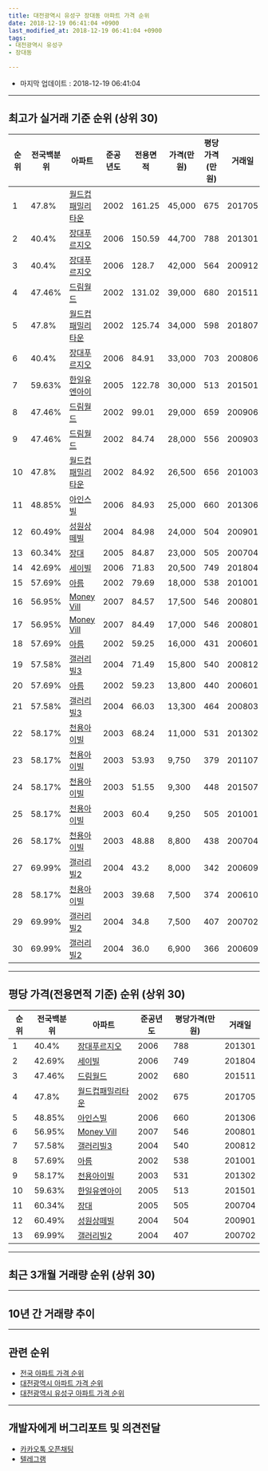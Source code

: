 ```yaml
---
title: 대전광역시 유성구 장대동 아파트 가격 순위
date: 2018-12-19 06:41:04 +0900
last_modified_at: 2018-12-19 06:41:04 +0900
tags:
- 대전광역시 유성구
- 장대동

---
```


* 마지막 업데이트 : 2018-12-19 06:41:04

---

## 최고가 실거래 기준 순위 (상위 30)


|순위|전국백분위|아파트|준공년도|전용면적|가격(만원)|평당가격(만원)|거래일|
|---|---|---|---|---|---|---|---|
|1|47.8%|[월드컵패밀리타운](https://search.naver.com/search.naver?query=%EB%8C%80%EC%A0%84%EA%B4%91%EC%97%AD%EC%8B%9C+%EC%9C%A0%EC%84%B1%EA%B5%AC+%EC%9E%A5%EB%8C%80%EB%8F%99+%EC%9B%94%EB%93%9C%EC%BB%B5%ED%8C%A8%EB%B0%80%EB%A6%AC%ED%83%80%EC%9A%B4)|2002|161.25|45,000|675|201705|
|2|40.4%|[장대푸르지오](https://search.naver.com/search.naver?query=%EB%8C%80%EC%A0%84%EA%B4%91%EC%97%AD%EC%8B%9C+%EC%9C%A0%EC%84%B1%EA%B5%AC+%EC%9E%A5%EB%8C%80%EB%8F%99+%EC%9E%A5%EB%8C%80%ED%91%B8%EB%A5%B4%EC%A7%80%EC%98%A4)|2006|150.59|44,700|788|201301|
|3|40.4%|[장대푸르지오](https://search.naver.com/search.naver?query=%EB%8C%80%EC%A0%84%EA%B4%91%EC%97%AD%EC%8B%9C+%EC%9C%A0%EC%84%B1%EA%B5%AC+%EC%9E%A5%EB%8C%80%EB%8F%99+%EC%9E%A5%EB%8C%80%ED%91%B8%EB%A5%B4%EC%A7%80%EC%98%A4)|2006|128.7|42,000|564|200912|
|4|47.46%|[드림월드](https://search.naver.com/search.naver?query=%EB%8C%80%EC%A0%84%EA%B4%91%EC%97%AD%EC%8B%9C+%EC%9C%A0%EC%84%B1%EA%B5%AC+%EC%9E%A5%EB%8C%80%EB%8F%99+%EB%93%9C%EB%A6%BC%EC%9B%94%EB%93%9C)|2002|131.02|39,000|680|201511|
|5|47.8%|[월드컵패밀리타운](https://search.naver.com/search.naver?query=%EB%8C%80%EC%A0%84%EA%B4%91%EC%97%AD%EC%8B%9C+%EC%9C%A0%EC%84%B1%EA%B5%AC+%EC%9E%A5%EB%8C%80%EB%8F%99+%EC%9B%94%EB%93%9C%EC%BB%B5%ED%8C%A8%EB%B0%80%EB%A6%AC%ED%83%80%EC%9A%B4)|2002|125.74|34,000|598|201807|
|6|40.4%|[장대푸르지오](https://search.naver.com/search.naver?query=%EB%8C%80%EC%A0%84%EA%B4%91%EC%97%AD%EC%8B%9C+%EC%9C%A0%EC%84%B1%EA%B5%AC+%EC%9E%A5%EB%8C%80%EB%8F%99+%EC%9E%A5%EB%8C%80%ED%91%B8%EB%A5%B4%EC%A7%80%EC%98%A4)|2006|84.91|33,000|703|200806|
|7|59.63%|[한일유엔아이](https://search.naver.com/search.naver?query=%EB%8C%80%EC%A0%84%EA%B4%91%EC%97%AD%EC%8B%9C+%EC%9C%A0%EC%84%B1%EA%B5%AC+%EC%9E%A5%EB%8C%80%EB%8F%99+%ED%95%9C%EC%9D%BC%EC%9C%A0%EC%97%94%EC%95%84%EC%9D%B4)|2005|122.78|30,000|513|201501|
|8|47.46%|[드림월드](https://search.naver.com/search.naver?query=%EB%8C%80%EC%A0%84%EA%B4%91%EC%97%AD%EC%8B%9C+%EC%9C%A0%EC%84%B1%EA%B5%AC+%EC%9E%A5%EB%8C%80%EB%8F%99+%EB%93%9C%EB%A6%BC%EC%9B%94%EB%93%9C)|2002|99.01|29,000|659|200906|
|9|47.46%|[드림월드](https://search.naver.com/search.naver?query=%EB%8C%80%EC%A0%84%EA%B4%91%EC%97%AD%EC%8B%9C+%EC%9C%A0%EC%84%B1%EA%B5%AC+%EC%9E%A5%EB%8C%80%EB%8F%99+%EB%93%9C%EB%A6%BC%EC%9B%94%EB%93%9C)|2002|84.74|28,000|556|200903|
|10|47.8%|[월드컵패밀리타운](https://search.naver.com/search.naver?query=%EB%8C%80%EC%A0%84%EA%B4%91%EC%97%AD%EC%8B%9C+%EC%9C%A0%EC%84%B1%EA%B5%AC+%EC%9E%A5%EB%8C%80%EB%8F%99+%EC%9B%94%EB%93%9C%EC%BB%B5%ED%8C%A8%EB%B0%80%EB%A6%AC%ED%83%80%EC%9A%B4)|2002|84.92|26,500|656|201003|
|11|48.85%|[아인스빌](https://search.naver.com/search.naver?query=%EB%8C%80%EC%A0%84%EA%B4%91%EC%97%AD%EC%8B%9C+%EC%9C%A0%EC%84%B1%EA%B5%AC+%EC%9E%A5%EB%8C%80%EB%8F%99+%EC%95%84%EC%9D%B8%EC%8A%A4%EB%B9%8C)|2006|84.93|25,000|660|201306|
|12|60.49%|[성원상떼빌](https://search.naver.com/search.naver?query=%EB%8C%80%EC%A0%84%EA%B4%91%EC%97%AD%EC%8B%9C+%EC%9C%A0%EC%84%B1%EA%B5%AC+%EC%9E%A5%EB%8C%80%EB%8F%99+%EC%84%B1%EC%9B%90%EC%83%81%EB%96%BC%EB%B9%8C)|2004|84.98|24,000|504|200901|
|13|60.34%|[장대](https://search.naver.com/search.naver?query=%EB%8C%80%EC%A0%84%EA%B4%91%EC%97%AD%EC%8B%9C+%EC%9C%A0%EC%84%B1%EA%B5%AC+%EC%9E%A5%EB%8C%80%EB%8F%99+%EC%9E%A5%EB%8C%80)|2005|84.87|23,000|505|200704|
|14|42.69%|[세이빌](https://search.naver.com/search.naver?query=%EB%8C%80%EC%A0%84%EA%B4%91%EC%97%AD%EC%8B%9C+%EC%9C%A0%EC%84%B1%EA%B5%AC+%EC%9E%A5%EB%8C%80%EB%8F%99+%EC%84%B8%EC%9D%B4%EB%B9%8C)|2006|71.83|20,500|749|201804|
|15|57.69%|[아름](https://search.naver.com/search.naver?query=%EB%8C%80%EC%A0%84%EA%B4%91%EC%97%AD%EC%8B%9C+%EC%9C%A0%EC%84%B1%EA%B5%AC+%EC%9E%A5%EB%8C%80%EB%8F%99+%EC%95%84%EB%A6%84)|2002|79.69|18,000|538|201001|
|16|56.95%|[Money Vill](https://search.naver.com/search.naver?query=%EB%8C%80%EC%A0%84%EA%B4%91%EC%97%AD%EC%8B%9C+%EC%9C%A0%EC%84%B1%EA%B5%AC+%EC%9E%A5%EB%8C%80%EB%8F%99+Money+Vill)|2007|84.57|17,500|546|200801|
|17|56.95%|[Money Vill](https://search.naver.com/search.naver?query=%EB%8C%80%EC%A0%84%EA%B4%91%EC%97%AD%EC%8B%9C+%EC%9C%A0%EC%84%B1%EA%B5%AC+%EC%9E%A5%EB%8C%80%EB%8F%99+Money+Vill)|2007|84.49|17,000|546|200801|
|18|57.69%|[아름](https://search.naver.com/search.naver?query=%EB%8C%80%EC%A0%84%EA%B4%91%EC%97%AD%EC%8B%9C+%EC%9C%A0%EC%84%B1%EA%B5%AC+%EC%9E%A5%EB%8C%80%EB%8F%99+%EC%95%84%EB%A6%84)|2002|59.25|16,000|431|200601|
|19|57.58%|[갤러리빌3](https://search.naver.com/search.naver?query=%EB%8C%80%EC%A0%84%EA%B4%91%EC%97%AD%EC%8B%9C+%EC%9C%A0%EC%84%B1%EA%B5%AC+%EC%9E%A5%EB%8C%80%EB%8F%99+%EA%B0%A4%EB%9F%AC%EB%A6%AC%EB%B9%8C3)|2004|71.49|15,800|540|200812|
|20|57.69%|[아름](https://search.naver.com/search.naver?query=%EB%8C%80%EC%A0%84%EA%B4%91%EC%97%AD%EC%8B%9C+%EC%9C%A0%EC%84%B1%EA%B5%AC+%EC%9E%A5%EB%8C%80%EB%8F%99+%EC%95%84%EB%A6%84)|2002|59.23|13,800|440|200601|
|21|57.58%|[갤러리빌3](https://search.naver.com/search.naver?query=%EB%8C%80%EC%A0%84%EA%B4%91%EC%97%AD%EC%8B%9C+%EC%9C%A0%EC%84%B1%EA%B5%AC+%EC%9E%A5%EB%8C%80%EB%8F%99+%EA%B0%A4%EB%9F%AC%EB%A6%AC%EB%B9%8C3)|2004|66.03|13,300|464|200803|
|22|58.17%|[천용아이빌](https://search.naver.com/search.naver?query=%EB%8C%80%EC%A0%84%EA%B4%91%EC%97%AD%EC%8B%9C+%EC%9C%A0%EC%84%B1%EA%B5%AC+%EC%9E%A5%EB%8C%80%EB%8F%99+%EC%B2%9C%EC%9A%A9%EC%95%84%EC%9D%B4%EB%B9%8C)|2003|68.24|11,000|531|201302|
|23|58.17%|[천용아이빌](https://search.naver.com/search.naver?query=%EB%8C%80%EC%A0%84%EA%B4%91%EC%97%AD%EC%8B%9C+%EC%9C%A0%EC%84%B1%EA%B5%AC+%EC%9E%A5%EB%8C%80%EB%8F%99+%EC%B2%9C%EC%9A%A9%EC%95%84%EC%9D%B4%EB%B9%8C)|2003|53.93|9,750|379|201107|
|24|58.17%|[천용아이빌](https://search.naver.com/search.naver?query=%EB%8C%80%EC%A0%84%EA%B4%91%EC%97%AD%EC%8B%9C+%EC%9C%A0%EC%84%B1%EA%B5%AC+%EC%9E%A5%EB%8C%80%EB%8F%99+%EC%B2%9C%EC%9A%A9%EC%95%84%EC%9D%B4%EB%B9%8C)|2003|51.55|9,300|448|201507|
|25|58.17%|[천용아이빌](https://search.naver.com/search.naver?query=%EB%8C%80%EC%A0%84%EA%B4%91%EC%97%AD%EC%8B%9C+%EC%9C%A0%EC%84%B1%EA%B5%AC+%EC%9E%A5%EB%8C%80%EB%8F%99+%EC%B2%9C%EC%9A%A9%EC%95%84%EC%9D%B4%EB%B9%8C)|2003|60.4|9,250|505|201001|
|26|58.17%|[천용아이빌](https://search.naver.com/search.naver?query=%EB%8C%80%EC%A0%84%EA%B4%91%EC%97%AD%EC%8B%9C+%EC%9C%A0%EC%84%B1%EA%B5%AC+%EC%9E%A5%EB%8C%80%EB%8F%99+%EC%B2%9C%EC%9A%A9%EC%95%84%EC%9D%B4%EB%B9%8C)|2003|48.88|8,800|438|200704|
|27|69.99%|[갤러리빌2](https://search.naver.com/search.naver?query=%EB%8C%80%EC%A0%84%EA%B4%91%EC%97%AD%EC%8B%9C+%EC%9C%A0%EC%84%B1%EA%B5%AC+%EC%9E%A5%EB%8C%80%EB%8F%99+%EA%B0%A4%EB%9F%AC%EB%A6%AC%EB%B9%8C2)|2004|43.2|8,000|342|200609|
|28|58.17%|[천용아이빌](https://search.naver.com/search.naver?query=%EB%8C%80%EC%A0%84%EA%B4%91%EC%97%AD%EC%8B%9C+%EC%9C%A0%EC%84%B1%EA%B5%AC+%EC%9E%A5%EB%8C%80%EB%8F%99+%EC%B2%9C%EC%9A%A9%EC%95%84%EC%9D%B4%EB%B9%8C)|2003|39.68|7,500|374|200610|
|29|69.99%|[갤러리빌2](https://search.naver.com/search.naver?query=%EB%8C%80%EC%A0%84%EA%B4%91%EC%97%AD%EC%8B%9C+%EC%9C%A0%EC%84%B1%EA%B5%AC+%EC%9E%A5%EB%8C%80%EB%8F%99+%EA%B0%A4%EB%9F%AC%EB%A6%AC%EB%B9%8C2)|2004|34.8|7,500|407|200702|
|30|69.99%|[갤러리빌2](https://search.naver.com/search.naver?query=%EB%8C%80%EC%A0%84%EA%B4%91%EC%97%AD%EC%8B%9C+%EC%9C%A0%EC%84%B1%EA%B5%AC+%EC%9E%A5%EB%8C%80%EB%8F%99+%EA%B0%A4%EB%9F%AC%EB%A6%AC%EB%B9%8C2)|2004|36.0|6,900|366|200609|


---

## 평당 가격(전용면적 기준) 순위 (상위 30)


|순위|전국백분위|아파트|준공년도|평당가격(만원)|거래일|
|---|---|---|---|---|---|
|1|40.4%|[장대푸르지오](https://search.naver.com/search.naver?query=%EB%8C%80%EC%A0%84%EA%B4%91%EC%97%AD%EC%8B%9C+%EC%9C%A0%EC%84%B1%EA%B5%AC+%EC%9E%A5%EB%8C%80%EB%8F%99+%EC%9E%A5%EB%8C%80%ED%91%B8%EB%A5%B4%EC%A7%80%EC%98%A4)|2006|788|201301|
|2|42.69%|[세이빌](https://search.naver.com/search.naver?query=%EB%8C%80%EC%A0%84%EA%B4%91%EC%97%AD%EC%8B%9C+%EC%9C%A0%EC%84%B1%EA%B5%AC+%EC%9E%A5%EB%8C%80%EB%8F%99+%EC%84%B8%EC%9D%B4%EB%B9%8C)|2006|749|201804|
|3|47.46%|[드림월드](https://search.naver.com/search.naver?query=%EB%8C%80%EC%A0%84%EA%B4%91%EC%97%AD%EC%8B%9C+%EC%9C%A0%EC%84%B1%EA%B5%AC+%EC%9E%A5%EB%8C%80%EB%8F%99+%EB%93%9C%EB%A6%BC%EC%9B%94%EB%93%9C)|2002|680|201511|
|4|47.8%|[월드컵패밀리타운](https://search.naver.com/search.naver?query=%EB%8C%80%EC%A0%84%EA%B4%91%EC%97%AD%EC%8B%9C+%EC%9C%A0%EC%84%B1%EA%B5%AC+%EC%9E%A5%EB%8C%80%EB%8F%99+%EC%9B%94%EB%93%9C%EC%BB%B5%ED%8C%A8%EB%B0%80%EB%A6%AC%ED%83%80%EC%9A%B4)|2002|675|201705|
|5|48.85%|[아인스빌](https://search.naver.com/search.naver?query=%EB%8C%80%EC%A0%84%EA%B4%91%EC%97%AD%EC%8B%9C+%EC%9C%A0%EC%84%B1%EA%B5%AC+%EC%9E%A5%EB%8C%80%EB%8F%99+%EC%95%84%EC%9D%B8%EC%8A%A4%EB%B9%8C)|2006|660|201306|
|6|56.95%|[Money Vill](https://search.naver.com/search.naver?query=%EB%8C%80%EC%A0%84%EA%B4%91%EC%97%AD%EC%8B%9C+%EC%9C%A0%EC%84%B1%EA%B5%AC+%EC%9E%A5%EB%8C%80%EB%8F%99+Money+Vill)|2007|546|200801|
|7|57.58%|[갤러리빌3](https://search.naver.com/search.naver?query=%EB%8C%80%EC%A0%84%EA%B4%91%EC%97%AD%EC%8B%9C+%EC%9C%A0%EC%84%B1%EA%B5%AC+%EC%9E%A5%EB%8C%80%EB%8F%99+%EA%B0%A4%EB%9F%AC%EB%A6%AC%EB%B9%8C3)|2004|540|200812|
|8|57.69%|[아름](https://search.naver.com/search.naver?query=%EB%8C%80%EC%A0%84%EA%B4%91%EC%97%AD%EC%8B%9C+%EC%9C%A0%EC%84%B1%EA%B5%AC+%EC%9E%A5%EB%8C%80%EB%8F%99+%EC%95%84%EB%A6%84)|2002|538|201001|
|9|58.17%|[천용아이빌](https://search.naver.com/search.naver?query=%EB%8C%80%EC%A0%84%EA%B4%91%EC%97%AD%EC%8B%9C+%EC%9C%A0%EC%84%B1%EA%B5%AC+%EC%9E%A5%EB%8C%80%EB%8F%99+%EC%B2%9C%EC%9A%A9%EC%95%84%EC%9D%B4%EB%B9%8C)|2003|531|201302|
|10|59.63%|[한일유엔아이](https://search.naver.com/search.naver?query=%EB%8C%80%EC%A0%84%EA%B4%91%EC%97%AD%EC%8B%9C+%EC%9C%A0%EC%84%B1%EA%B5%AC+%EC%9E%A5%EB%8C%80%EB%8F%99+%ED%95%9C%EC%9D%BC%EC%9C%A0%EC%97%94%EC%95%84%EC%9D%B4)|2005|513|201501|
|11|60.34%|[장대](https://search.naver.com/search.naver?query=%EB%8C%80%EC%A0%84%EA%B4%91%EC%97%AD%EC%8B%9C+%EC%9C%A0%EC%84%B1%EA%B5%AC+%EC%9E%A5%EB%8C%80%EB%8F%99+%EC%9E%A5%EB%8C%80)|2005|505|200704|
|12|60.49%|[성원상떼빌](https://search.naver.com/search.naver?query=%EB%8C%80%EC%A0%84%EA%B4%91%EC%97%AD%EC%8B%9C+%EC%9C%A0%EC%84%B1%EA%B5%AC+%EC%9E%A5%EB%8C%80%EB%8F%99+%EC%84%B1%EC%9B%90%EC%83%81%EB%96%BC%EB%B9%8C)|2004|504|200901|
|13|69.99%|[갤러리빌2](https://search.naver.com/search.naver?query=%EB%8C%80%EC%A0%84%EA%B4%91%EC%97%AD%EC%8B%9C+%EC%9C%A0%EC%84%B1%EA%B5%AC+%EC%9E%A5%EB%8C%80%EB%8F%99+%EA%B0%A4%EB%9F%AC%EB%A6%AC%EB%B9%8C2)|2004|407|200702|


---

## 최근 3개월 거래량 순위 (상위 30)


<div style="width:100%;">
    <canvas id="deal_count_ranking" height="250"></canvas>
</div>


<script>
new Chart(document.getElementById("deal_count_ranking"), {
    type: 'horizontalBar',
    data: {
        labels: ['월드컵패밀리타운', '장대푸르지오', '드림월드', '한일유엔아이', '갤러리빌3', '아인스빌'],
        datasets: [{
            label: '실거래 수',
            data: [12, 6, 4, 1, 1, 1],
            borderColor: "rgba(255, 0, 128, 1)",
            backgroundColor: "rgba(255, 0, 128, 0.5)",
            fill: false,
        }]
    },
    options: {
        responsive: true,
        title: {
            display: true,
            text: '최근 3개월 거래량 순위'
        },
        tooltips: {
            mode: 'index',
            intersect: false,
            callbacks: {
                title: function(tooltipItems, data) {
                    return "실거래 수:";
                },
                label: function(tooltipItem, data) {
                    return data.labels[tooltipItem.index] + ": " + tooltipItem.xLabel;
                }
            }
        },
        hover: {
            mode: 'nearest',
            intersect: true
        },
        scales: {
            xAxes: [{
                display: true,
                scaleLabel: {
                    display: true,
                    labelString: '실거래 수'
                },
                ticks: {
                    suggestedMin: 0,
                }
            }],
            yAxes: [{
                display: true,
                ticks: {
                    autoSkip: false,
                    callback: function(value, index, values) {
                        if (value.length > 15)
                            return value.substr(0, 13) + "...";
                        else
                            return value;
                    }
                },
                scaleLabel: {
                    display: false,
                }
            }]
        }
    }
});

</script>


---

## 10년 간 거래량 추이


<div style="width:100%;">
    <canvas id="deal_progress" height="250"></canvas>
</div>

<script>
new Chart(document.getElementById("deal_progress"), {
    type: 'line',
    data: {
        labels: ['200812','200901','200902','200903','200904','200905','200906','200907','200908','200909','200910','200911','200912','201001','201002','201003','201004','201005','201006','201007','201008','201009','201010','201011','201012','201101','201102','201103','201104','201105','201106','201107','201108','201109','201110','201111','201112','201201','201202','201203','201204','201205','201206','201207','201208','201209','201210','201211','201212','201301','201302','201303','201304','201305','201306','201307','201308','201309','201310','201311','201312','201401','201402','201403','201404','201405','201406','201407','201408','201409','201410','201411','201412','201501','201502','201503','201504','201505','201506','201507','201508','201509','201510','201511','201512','201601','201602','201603','201604','201605','201606','201607','201608','201609','201610','201611','201612','201701','201702','201703','201704','201705','201706','201707','201708','201709','201710','201711','201712','201801','201802','201803','201804','201805','201806','201807','201808','201809','201810','201811','201812'],
        datasets: [{
            label: '실거래 수',
            pointRadius: 1,
            data: [7, 7, 17, 18, 17, 16, 25, 22, 25, 22, 12, 17, 18, 19, 10, 15, 12, 13, 15, 7, 15, 15, 20, 21, 23, 37, 23, 19, 14, 20, 20, 19, 16, 13, 13, 13, 13, 8, 12, 8, 10, 8, 3, 3, 1, 20, 11, 17, 21, 10, 20, 16, 8, 25, 20, 10, 9, 21, 17, 19, 20, 17, 11, 14, 14, 13, 4, 11, 9, 10, 13, 12, 7, 17, 12, 20, 10, 9, 11, 12, 11, 13, 18, 20, 17, 12, 12, 17, 18, 8, 18, 7, 11, 12, 27, 18, 20, 10, 23, 15, 13, 13, 16, 13, 13, 8, 7, 17, 15, 20, 14, 8, 11, 6, 11, 11, 10, 15, 16, 8, 1],
            borderColor: "rgba(255, 201, 14, 1)",
            backgroundColor: "rgba(255, 201, 14, 0.5)",
            fill: true,
        }]
    },
    options: {
        responsive: true,
        title: {
            display: true,
            text: '10년간 거래량 추이'
        },
        tooltips: {
            mode: 'index',
            intersect: false,
        },
        hover: {
            mode: 'nearest',
            intersect: true
        },
        scales: {
            xAxes: [{
                display: true,
                scaleLabel: {
                    display: true,
                    labelString: '년/월'
                }
            }],
            yAxes: [{
                display: true,
                ticks: {
                    suggestedMin: 0,
                },
                scaleLabel: {
                    display: true,
                    labelString: '실거래 수'
                }
            }]
        }
    }
});

</script>


---

## 관련 순위

- [전국 아파트 가격 순위](https://inasie.github.io/apt-ranking/전국)
- [대전광역시 아파트 가격 순위](https://inasie.github.io/apt-ranking/대전광역시)
- [대전광역시 유성구 아파트 가격 순위](https://inasie.github.io/apt-ranking/대전광역시-유성구)


---

## 개발자에게 버그리포트 및 의견전달

- [카카오톡 오픈채팅](https://open.kakao.com/o/gLJUAP4)
- [텔레그램](https://t.me/inasie)

